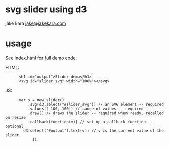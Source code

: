 # svg slider using d3

jake kara
jake@jakekara.com

# usage

See index.html for full demo code.

HTML:

```
      <h1 id="output">Slider demo</h1>
      <svg id="slider_svg" width="100%"></svg>
```

JS:

```
      var s = new slider()
      	  .svg(d3.select("#slider_svg")) // an SVG element -- required
      	  .values([-100, 100]) // range of values -- required
      	  .draw() // draws the slider -- required when ready. recalled on resize
      	  .callback(function(v){ // set up a callback function -- optional
		d3.select("#output").text(v); // v is the current value of the slider
      		});
```